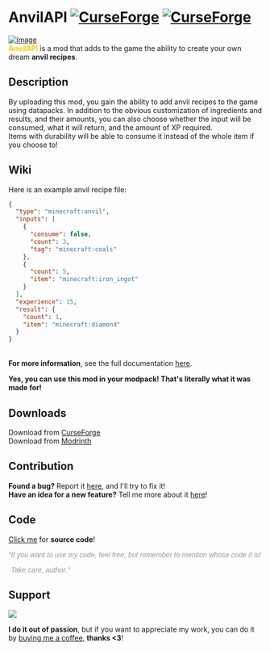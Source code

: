 # AnvilAPI [![CurseForge](http://cf.way2muchnoise.eu/full_634377_downloads.svg)](https://curseforge.com/minecraft/mc-mods/anvilapi) [![CurseForge](http://cf.way2muchnoise.eu/versions/For%20MC_634377_all.svg)](https://curseforge.com/minecraft/mc-mods/anvilapi)
[![image](https://imgur.com/LHUPcn3.png)](https://curseforge.com/minecraft/mc-mods/anvilapi "You can download this mod here!")\
<span style="color: #ffcc00;">**AnvilAPI**</span> is a mod that adds to the game the ability to create your own dream **anvil recipes**.

## Description

By uploading this mod, you gain the ability to add anvil recipes to the game using datapacks. In addition to the obvious customization of ingredients and results, and their amounts, you can also choose whether the input will be consumed, what it will return, and the amount of XP required.\
Items with durability will be able to consume it instead of the whole item if you choose to!

## Wiki

Here is an example anvil recipe file:
```json
{
  "type": "minecraft:anvil",
  "inputs": [
    {
      "consume": false,
      "count": 3,
      "tag": "minecraft:coals"
    },
    {
      "count": 5,
      "item": "minecraft:iron_ingot"
    }
  ],
  "experience": 15,
  "result": {
    "count": 1,
    "item": "minecraft:diamond"
  }
}
```
\
**For more information**, see the full documentation [here](https://github.com/Hantonik/AnvilAPI/wiki "Here you will find answers to (almost) all your questions!").

**Yes, you can use this mod in your modpack! That's literally what it was made for!**

## Downloads

Download from [CurseForge](https://curseforge.com/minecraft/mc-mods/anvilapi "Then just click download ;)")\
Download from [Modrinth](https://modrinth.com/mod/anvilapi "Then just click download ;)")

## Contribution

**Found a bug?** Report it [here](https://github.com/Hantonik/AnvilAPI/issues/new?labels=bug&amp;template=bug_report.md "Enter all the necessary information!"), and I'll try to fix it!\
**Have an idea for a new feature?** Tell me more about it [here](https://github.com/Hantonik/AnvilAPI/issues/new?labels=enhancement&amp;template=feature_request.md "I'm open to suggestions!")!

## Code

[Click me](https://github.com/Hantonik/AnvilAPI "All the magic is here!") for **source code**!

<em><span style="font-family: 'comic sans ms', sans-serif; color: #999999">"If you want to use my code, feel free, but remember to mention whose code it is!</span></em>
<em><p style="padding-left: 5px;"><span style="font-family: 'comic sans ms', sans-serif; color: #999999">Take care, author."</span></p></em>

## Support
<a title="Thanks!" href="https://www.buymeacoffee.com/hantonik"><img src="https://img.buymeacoffee.com/button-api/?text=Buy me a coffee&amp;emoji=&amp;slug=hantonik&amp;button_colour=FFDD00&amp;font_colour=000000&amp;font_family=Cookie&amp;outline_colour=000000&amp;coffee_colour=ffffff" /></a>

**I do it out of passion**, but if you want to appreciate my work, you can do it by [buying me a coffee](https://www.buymeacoffee.com/hantonik "Here!"), **thanks <3**!
